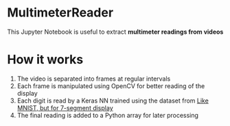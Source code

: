 # MultimeterReader
This Jupyter Notebook is useful to extract **multimeter readings from videos**

# How it works
1. The video is separated into frames at regular intervals
2. Each frame is manipulated using OpenCV for better reading of the display
3. Each digit is read by a Keras NN trained using the dataset from [Like MNIST, but for 7-segment display](https://connormonahan.net/2020/09/27/seven-segment-display-dataset.html)
4. The final reading is added to a Python array for later processing
